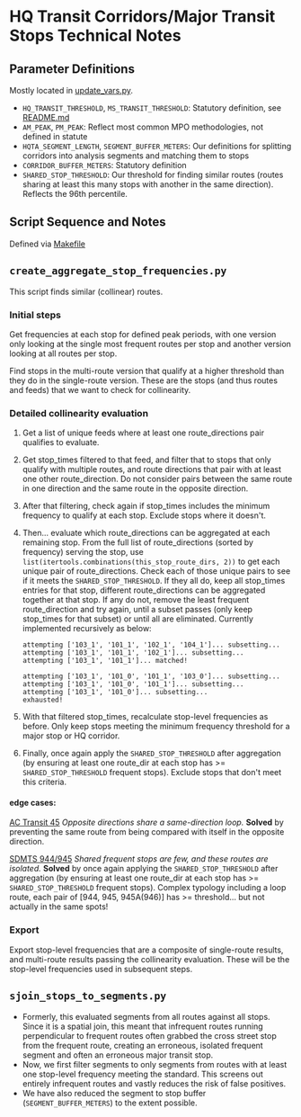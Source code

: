 # HQ Transit Corridors/Major Transit Stops Technical Notes

## Parameter Definitions

Mostly located in [update_vars.py](update_vars.py).

* `HQ_TRANSIT_THRESHOLD`, `MS_TRANSIT_THRESHOLD`: Statutory definition, see [README.md](README.md)
* `AM_PEAK`, `PM_PEAK`: Reflect most common MPO methodologies, not defined in statute
* `HQTA_SEGMENT_LENGTH`, `SEGMENT_BUFFER_METERS`: Our definitions for splitting corridors into analysis segments and matching them to stops
* `CORRIDOR_BUFFER_METERS`: Statutory definition
* `SHARED_STOP_THRESHOLD`: Our threshold for finding similar routes (routes sharing at least this many stops with another in the same direction). Reflects the 96th percentile. 

## Script Sequence and Notes

Defined via [Makefile](Makefile)

## `create_aggregate_stop_frequencies.py`

This script finds similar (collinear) routes.

### Initial steps

Get frequencies at each stop for defined peak periods, with one version only looking at the single most frequent routes per stop and another version looking at all routes per stop.

Find stops in the multi-route version that qualify at a higher threshold than they do in the single-route version. These are the stops (and thus routes and feeds) that we want to check for collinearity.

### Detailed collinearity evaluation

1. Get a list of unique feeds where at least one route_directions pair qualifies to evaluate.
1. Get stop_times filtered to that feed, and filter that to stops that only qualify with multiple routes, and route directions that pair with at least one other route_direction. Do not consider pairs between the same route in one direction and the same route in the opposite direction.
1. After that filtering, check again if stop_times includes the minimum frequency to qualify at each stop. Exclude stops where it doesn't.
1. Then... evaluate which route_directions can be aggregated at each remaining stop. From the full list of route_directions (sorted by frequency) serving the stop, use `list(itertools.combinations(this_stop_route_dirs, 2))` to get each unique pair of route_directions. Check each of those unique pairs to see if it meets the `SHARED_STOP_THRESHOLD`. If they all do, keep all stop_times entries for that stop, different route_directions can be aggregated together at that stop. If any do not, remove the least frequent route_direction and try again, until a subset passes (only keep stop_times for that subset) or until all are eliminated. Currently implemented recursively as below:

    ```
    attempting ['103_1', '101_1', '102_1', '104_1']... subsetting...
    attempting ['103_1', '101_1', '102_1']... subsetting...
    attempting ['103_1', '101_1']... matched!

    attempting ['103_1', '101_0', '101_1', '103_0']... subsetting...
    attempting ['103_1', '101_0', '101_1']... subsetting...
    attempting ['103_1', '101_0']... subsetting...
    exhausted!
    ```

1. With that filtered stop_times, recalculate stop-level frequencies as before. Only keep stops meeting the minimum frequency threshold for a major stop or HQ corridor.
1. Finally, once again apply the `SHARED_STOP_THRESHOLD` after aggregation (by ensuring at least one route_dir at each stop has >= `SHARED_STOP_THRESHOLD` frequent stops). Exclude stops that don't meet this criteria.

#### edge cases:

[AC Transit 45](https://www.actransit.org/sites/default/files/timetable_files/45-2023_12_03.pdf) _Opposite directions share a same-direction loop._ __Solved__ by preventing the same route from being compared with itself in the opposite direction.

[SDMTS 944/945](https://www.sdmts.com/sites/default/files/routes/pdf/944.pdf) _Shared frequent stops are few, and these routes are isolated._ __Solved__ by once again applying the `SHARED_STOP_THRESHOLD` after aggregation (by ensuring at least one route_dir at each stop has >= `SHARED_STOP_THRESHOLD` frequent stops). Complex typology including a loop route, each pair of [944, 945, 945A(946)] has >= threshold... but not actually in the same spots!

### Export

Export stop-level frequencies that are a composite of single-route results, and multi-route results passing the collinearity evaluation. These will be the stop-level frequencies used in subsequent steps.

## `sjoin_stops_to_segments.py`

* Formerly, this evaluated segments from all routes against all stops. Since it is a spatial join, this meant that infrequent routes running perpendicular to frequent routes often grabbed the cross street stop from the frequent route, creating an erroneous, isolated frequent segment and often an erroneous major transit stop.
* Now, we first filter segments to only segments from routes with at least one stop-level frequency meeting the standard. This screens out entirely infrequent routes and vastly reduces the risk of false positives.
* We have also reduced the segment to stop buffer (`SEGMENT_BUFFER_METERS`) to the extent possible.
